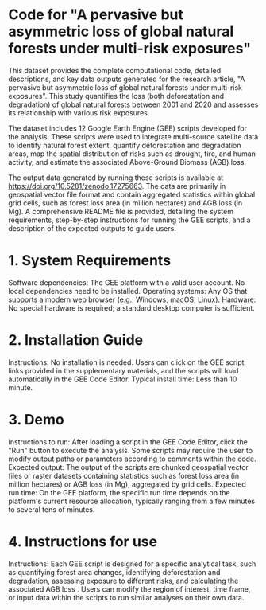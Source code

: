 # Code for "A pervasive but asymmetric loss of global natural forests under multi-risk exposures"

This dataset provides the complete computational code, detailed descriptions, and key data outputs generated for the research article, "A pervasive but asymmetric loss of global natural forests under multi-risk exposures". This study quantifies the loss (both deforestation and degradation) of global natural forests between 2001 and 2020 and assesses its relationship with various risk exposures.

The dataset includes 12 Google Earth Engine (GEE) scripts developed for the analysis. These scripts were used to integrate multi-source satellite data to identify natural forest extent, quantify deforestation and degradation areas, map the spatial distribution of risks such as drought, fire, and human activity, and estimate the associated Above-Ground Biomass (AGB) loss.

The output data generated by running these scripts is available at https://doi.org/10.5281/zenodo.17275663. The data are primarily in geospatial vector file format and contain aggregated statistics within global grid cells, such as forest loss area (in million hectares) and AGB loss (in Mg).
A comprehensive README file is provided, detailing the system requirements, step-by-step instructions for running the GEE scripts, and a description of the expected outputs to guide users.

# 1.	System Requirements
Software dependencies: The GEE platform with a valid user account. No local dependencies need to be installed.
Operating systems: Any OS that supports a modern web browser (e.g., Windows, macOS, Linux).
Hardware: No special hardware is required; a standard desktop computer is sufficient.

# 2.	Installation Guide
Instructions: No installation is needed. Users can click on the GEE script links provided in the supplementary materials, and the scripts will load automatically in the GEE Code Editor.
Typical install time: Less than 10 minute.

# 3.	Demo
Instructions to run: After loading a script in the GEE Code Editor, click the "Run" button to execute the analysis. Some scripts may require the user to modify output paths or parameters according to comments within the code.
Expected output: The output of the scripts are chunked geospatial vector files or raster datasets containing statistics such as forest loss area (in million hectares) or AGB loss (in Mg), aggregated by grid cells.
Expected run time: On the GEE platform, the specific run time depends on the platform's current resource allocation, typically ranging from a few minutes to several tens of minutes.

# 4.	Instructions for use
Instructions: Each GEE script is designed for a specific analytical task, such as quantifying forest area changes, identifying deforestation and degradation, assessing exposure to different risks, and calculating the associated AGB loss . Users can modify the region of interest, time frame, or input data within the scripts to run similar analyses on their own data.
